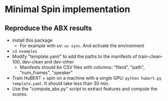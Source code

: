 # Minimal Spin implementation

## Reproduce the ABX results

- Install this package
  - For example with uv: `uv sync`. And activate the environment
- `cd examples`
- Modify "template.yaml" to add the paths to the manifests of train-clean-100, dev-clean and dev-other
  - Manifests should be CSV files with columns: "fileid", "path", "num_frames", "speaker"
- Train HuBERT + spin on a machine with a single GPU: `python hubert.py template.yaml`. It should take less than 30 min.
- Use the "compute_abx.py" script to extract features and compute the scores.
